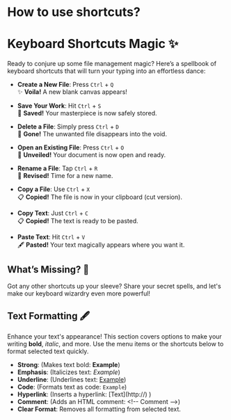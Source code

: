 
# How to use shortcuts?

# Keyboard Shortcuts Magic ✨

Ready to conjure up some file management magic? Here’s a spellbook of keyboard shortcuts that will turn your typing into an effortless dance:

- **Create a New File**: Press `Ctrl` + `Q`  
  ✨ **Voila!** A new blank canvas appears!

- **Save Your Work**: Hit `Ctrl` + `S`  
  💾 **Saved!** Your masterpiece is now safely stored.

- **Delete a File**: Simply press `Ctrl` + `D`  
  🚮 **Gone!** The unwanted file disappears into the void.

- **Open an Existing File**: Press `Ctrl` + `O`  
  📂 **Unveiled!** Your document is now open and ready.

- **Rename a File**: Tap `Ctrl` + `R`  
  📝 **Revised!** Time for a new name.

- **Copy a File**: Use `Ctrl` + `X`  
  📋 **Copied!** The file is now in your clipboard (cut version).

- **Copy Text**: Just `Ctrl` + `C`  
  📋 **Copied!** The text is ready to be pasted.

- **Paste Text**: Hit `Ctrl` + `V`  
  🖋️ **Pasted!** Your text magically appears where you want it.

## What’s Missing? 🤔

Got any other shortcuts up your sleeve? Share your secret spells, and let's make our keyboard wizardry even more powerful!

## Text Formatting 🖋️

Enhance your text's appearance! This section covers options to make your writing **bold**, *italic*, and more. Use the menu items or the shortcuts below to format selected text quickly.

-   **Strong**:   (Makes text bold: **Example**)
-   **Emphasis**:   (Italicizes text: *Example*)
-   **Underline**:   (Underlines text: <u>Example</u>)
-   **Code**:   (Formats text as code: `Example`)
-   **Hyperlink**:   (Inserts a hyperlink: \[Text](http://) )
-   **Comment**:   (Adds an HTML comment: \<!-- Comment -->)
-   **Clear Format**: Removes all formatting from selected text.